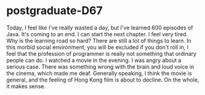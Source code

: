 # postgraduate-D67
Today, I feel like I've really wasted a day, but I've learned 600 episodes of Java. It's coming to an end. I can start the next chapter. I feel very tired. Why is the learning road so hard? There are still a lot of things to learn. In this morbid social environment, you will be excluded if you don't roll in, I feel that the profession of programmer is really not something that ordinary people can do. I watched a movie in the evening. I was angry about a serious case. There was something wrong with the brain and loud voice in the cinema, which made me deaf. Generally speaking, I think the movie is general, and the feeling of Hong Kong film is about to decline. On the whole, it makes sense.
